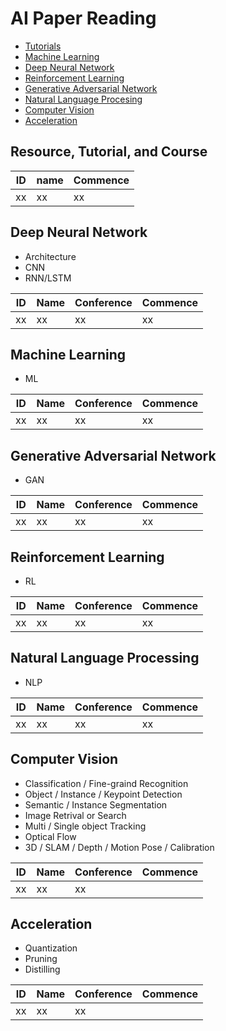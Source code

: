 # AI Paper Reading

- [Tutorials](#tutorial)
- [Machine Learning](#ml)
- [Deep Neural Network](#dnn)
- [Reinforcement Learning](#rl)
- [Generative Adversarial Network](#gan)
- [Natural Language Procesing](#nlp)
- [Computer Vision](#cv)
- [Acceleration](#acc)


## <div id="tutorial"></div>Resource, Tutorial, and Course
ID|name|Commence  
---|---|---
xx | xx | xx


## <div id="dnn"></div>Deep Neural Network
- Architecture
- CNN  
- RNN/LSTM  

|ID|Name|Conference|Commence  
|---|---|---|---|
xx | xx | xx | xx


## <div id="ml"></div>Machine Learning   
- ML  
 
|ID|Name|Conference|Commence  
|---|---|---|---|
xx | xx | xx | xx


## <div id="gan"></div>Generative Adversarial Network
- GAN  

|ID|Name|Conference|Commence  
|---|---|---|---|
xx | xx | xx | xx


## <div id="rl"></div>Reinforcement Learning
- RL

ID|Name|Conference|Commence  
---|---|---|---
xx | xx | xx | xx


## <div id="nlp"></div>Natural Language Processing
- NLP 

ID|Name|Conference|Commence  
---|---|---|---
xx | xx | xx | xx


## <div id="cv"></div>Computer Vision
- Classification / Fine-graind Recognition  
- Object / Instance / Keypoint Detection    
- Semantic / Instance Segmentation   
- Image Retrival or Search   
- Multi / Single object Tracking  
- Optical Flow  
- 3D / SLAM / Depth / Motion Pose / Calibration  

|ID|Name|Conference|Commence  
|---|---|---|---|
xx | xx | xx | 


## <div id="acc"></div>Acceleration
- Quantization  
- Pruning  
- Distilling  

|ID|Name|Conference|Commence  
|---|---|---|---|
xx | xx | xx | 

